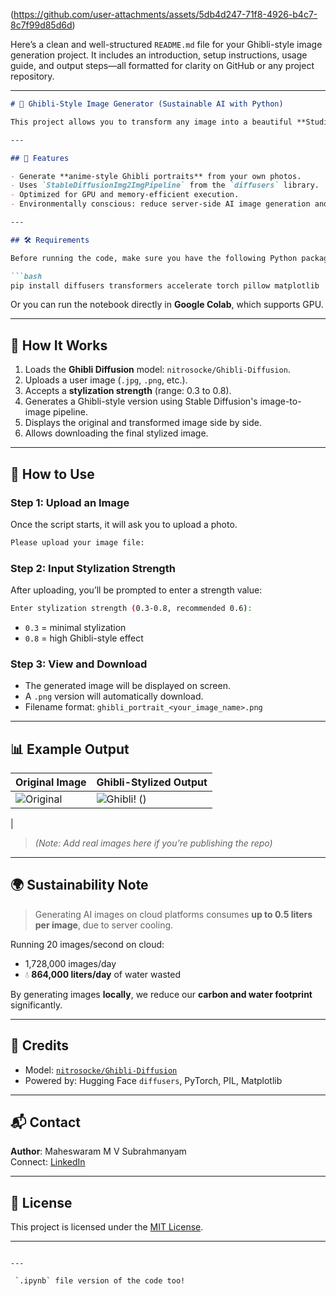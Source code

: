 (https://github.com/user-attachments/assets/5db4d247-71f8-4926-b4c7-8c7f99d85d6d)


Here’s a clean and well-structured `README.md` file for your Ghibli-style image generation project. It includes an introduction, setup instructions, usage guide, and output steps—all formatted for clarity on GitHub or any project repository.

---

```markdown
# 🌸 Ghibli-Style Image Generator (Sustainable AI with Python)

This project allows you to transform any image into a beautiful **Studio Ghibli-style painting** using the power of **Stable Diffusion** locally on your machine or Google Colab — minimizing water wastage associated with cloud AI tools.

---

## 🎯 Features

- Generate **anime-style Ghibli portraits** from your own photos.
- Uses `StableDiffusionImg2ImgPipeline` from the `diffusers` library.
- Optimized for GPU and memory-efficient execution.
- Environmentally conscious: reduce server-side AI image generation and save water 💧.

---

## 🛠️ Requirements

Before running the code, make sure you have the following Python packages installed (if using locally):

```bash
pip install diffusers transformers accelerate torch pillow matplotlib
```

Or you can run the notebook directly in **Google Colab**, which supports GPU.

---

## 🚀 How It Works

1. Loads the **Ghibli Diffusion** model: `nitrosocke/Ghibli-Diffusion`.
2. Uploads a user image (`.jpg`, `.png`, etc.).
3. Accepts a **stylization strength** (range: 0.3 to 0.8).
4. Generates a Ghibli-style version using Stable Diffusion's image-to-image pipeline.
5. Displays the original and transformed image side by side.
6. Allows downloading the final stylized image.

---

## 📸 How to Use

### Step 1: Upload an Image

Once the script starts, it will ask you to upload a photo.

```bash
Please upload your image file:
```

### Step 2: Input Stylization Strength

After uploading, you’ll be prompted to enter a strength value:

```bash
Enter stylization strength (0.3-0.8, recommended 0.6):
```

- `0.3` = minimal stylization
- `0.8` = high Ghibli-style effect

### Step 3: View and Download

- The generated image will be displayed on screen.
- A `.png` version will automatically download.
- Filename format: `ghibli_portrait_<your_image_name>.png`

---

## 📊 Example Output

| Original Image | Ghibli-Stylized Output |
|----------------|------------------------|
| ![Original](sample_input.jpg) | ![Ghibli](sample_output.jpg)! ()
 |

> *(Note: Add real images here if you’re publishing the repo)*

---

## 🌍 Sustainability Note

> Generating AI images on cloud platforms consumes **up to 0.5 liters per image**, due to server cooling.

Running 20 images/second on cloud:
- 1,728,000 images/day
- 💧 **864,000 liters/day** of water wasted

By generating images **locally**, we reduce our **carbon and water footprint** significantly.

---

## 🤝 Credits

- Model: [`nitrosocke/Ghibli-Diffusion`](https://huggingface.co/nitrosocke/Ghibli-Diffusion)
- Powered by: Hugging Face `diffusers`, PyTorch, PIL, Matplotlib

---

## 📬 Contact

**Author**: Maheswaram M V Subrahmanyam  
Connect: [LinkedIn](https://www.linkedin.com/in/maheswaram-subrahmanyam-361238275/)

---

## 📌 License

This project is licensed under the [MIT License](LICENSE).

---
```

---

 `.ipynb` file version of the code too!
